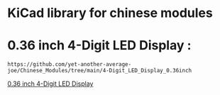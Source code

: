 # KiCad library for chinese modules


# 0.36 inch 4-Digit LED Display :

    https://github.com/yet-another-average-joe/Chinese_Modules/tree/main/4-Digit_LED_Display_0.36inch


[0.36 inch 4-Digit LED Display](https://github.com/yet-another-average-joe/Chinese_Modules/tree/main/4-Digit_LED_Display_0.36inch)

